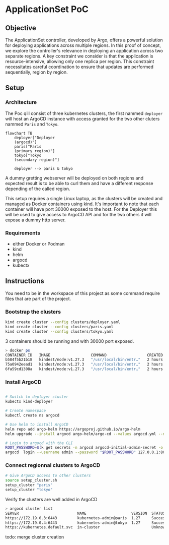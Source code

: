 # ApplicationSet PoC

## Objective

The ApplicationSet controller, developed by Argo, offers a powerful solution for deploying applications across multiple regions. In this proof of concept, we explore the controller's relevance in deploying an application across two separate regions. A key constraint we consider is that the application is resource-intensive, allowing only one replica per region. This constraint necessitates careful coordination to ensure that updates are performed sequentially, region by region.

## Setup

### Architecture

The Poc qill consist of three kubernetes clusters, the first nammed `deployer` will host an ArgoCD instance with access granted for the two other cluters nammed `Paris` and `Tokyo`.
```mermaid
flowchart TB
    deployer["Deployer
    (argocd)"]
    paris["Paris
    (primary region)"]
    tokyo["Tokyo
    (secondary region)"]

    deployer --> paris & tokyo
```
A dummy gretting webserver will be deployed on both regions and expected result is to be able to curl them and have a different response depending of the called region.

This setup requires a single Linux laptop, as the clusters will be created and managed as Docker containers using kind. It's important to note that each container will have port 30000 exposed to the host. For the Deployer this will be used to give access to ArgoCD API and for the two others it will expose a dummy http server.

### Requirements

- either Docker or Podman
- kind
- helm
- argocd
- kubectx

## Instructions

You need to be in the workspace of this project as some command require files that are part of the project.

### Bootstrap the clusters

```bash
kind create cluster --config clusters/deployer.yaml
kind create cluster --config clusters/paris.yaml
kind create cluster --config clusters/tokyo.yaml
```
3 containers should be running and with 30000 port exposed.
```bash
> docker ps
CONTAINER ID   IMAGE                  COMMAND                  CREATED        STATUS        PORTS                                                NAMES
b584f5b21b18   kindest/node:v1.27.3   "/usr/local/bin/entr…"   2 hours ago   Up 2 hours   127.0.0.1:33573->6443/tcp, 0.0.0.0:8002->30000/tcp   tokyo-control-plane
75a0942eead1   kindest/node:v1.27.3   "/usr/local/bin/entr…"   2 hours ago   Up 2 hours   127.0.0.1:34721->6443/tcp, 0.0.0.0:8001->30000/tcp   paris-control-plane
6fa59cd1308a   kindest/node:v1.27.3   "/usr/local/bin/entr…"   2 hours ago   Up 2 hours   127.0.0.1:46573->6443/tcp, 0.0.0.0:8000->30000/tcp   deployer-control-plane
```

### Install ArgoCD

```bash

# Switch to deployer cluster
kubectx kind-deployer

# Create namespace
kubectl create ns argocd

# Use helm to install ArgoCD
helm repo add argo-helm https://argoproj.github.io/argo-helm
helm upgrade --install argocd argo-helm/argo-cd --values argocd.yml --namespace argocd

# Login to argocd with the CLI
ROOT_PASSWORD=$(k get secrets -n argocd argocd-initial-admin-secret -o jsonpath={.data.password} | base64 --decode)
argocd  login --username admin --password "$ROOT_PASSWORD" 127.0.0.1:8000

```

### Connect regionnal clusters to ArgoCD

```bash
# Give ArgoCD access to other clusters
source setup_cluster.sh
setup_cluster "paris"
setup_cluster "tokyo"
```
Verify the clusters are well added in ArgoCD
```bash
> argocd cluster list
SERVER                          NAME                    VERSION  STATUS      MESSAGE                                                  PROJECT
https://172.19.0.3:6443         kubernetes-admin@paris  1.27     Successful
https://172.19.0.4:6443         kubernetes-admin@tokyo  1.27     Successful
https://kubernetes.default.svc  in-cluster                       Unknown     Cluster has no applications and is not being monitored.
```

todo: merge cluster creation
